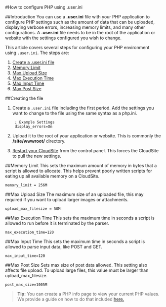 #How to configure PHP using .user.ini 

##Introduction
You can use a **.user.ini** file with your PHP application to configure PHP settings such as the amount of data that can be uploaded, displaying verbose errors, increasing memory limits, and many other configurations. A **.user.ini** file needs to be in the root of the application or website with the settings configured you wish to change. 


This article covers several steps for configuring your PHP environment using `.user.ini`. The steps are:

1. [Create a .user.ini file](https://www.gearhost.com/documentation/how-to-configure-user-ini#user-content-creating-the-file)
2. [Memory Limit](https://www.gearhost.com/documentation/how-to-configure-user-ini#user-content-memory-limit)
3. [Max Upload Size](https://www.gearhost.com/documentation/how-to-configure-user-ini#user-content-max-upload-size)
4. [Max Execution Time](https://www.gearhost.com/documentation/how-to-configure-user-ini#user-content-max-execution-time)
5. [Max Input Time](https://www.gearhost.com/documentation/how-to-configure-user-ini#user-content-max-input-time)
6. [Max Post Size](https://www.gearhost.com/documentation/how-to-configure-user-ini#user-content-max-post-size)





##Creating the file

1. Create a `.user.ini` file including the first period. Add the settings you want to change to the file using the same syntax as a php.ini. 
 
        ; Example Settings
    	display_errors=On
    	
2. Upload it to the root of your application or website. This is commonly the **/site/wwwroot/** directory.
 
3. [Restart your CloudSite](https://www.gearhost.com/documentation/restart-cloudsite) from the control panel. This forces the CloudSite to pull the new settings.



##Memory Limit
This sets the maximum amount of memory in bytes that a script is allowed to allocate. This helps prevent poorly written scripts for eating up all available memory on a CloudSite.

`memory_limit = 256M`

##Max Upload Size
The maximum size of an uploaded file, this may required if you want to upload larger images or attachments.

`upload_max_filesize = 50M`


##Max Execution Time
This sets the maximum time in seconds a script is allowed to run before it is terminated by the parser. 

`max_execution_time=120`

##Max Input Time
This sets the maximum time in seconds a script is allowed to parse input data, like POST and GET.

`max_input_time=120`

##Max Post Size
Sets max size of post data allowed. This setting also affects file upload. 
To upload large files, this value must be larger than upload_max_filesize.

`post_max_size=1005M`

>**Tip:** You can create a PHP info page to view your current PHP values. We provide a guide on how to do that included [here.](https://www.gearhost.com/documentation/create-php-info-page)